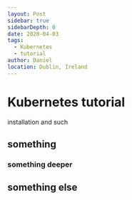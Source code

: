 ```yaml
---
layout: Post
sidebar: true
sidebarDepth: 0
date: 2020-04-03
tags:
  - Kubernetes
  - tutorial
author: Daniel
location: Dublin, Ireland
---
```


# Kubernetes tutorial

installation and such

## something

### something deeper

## something else